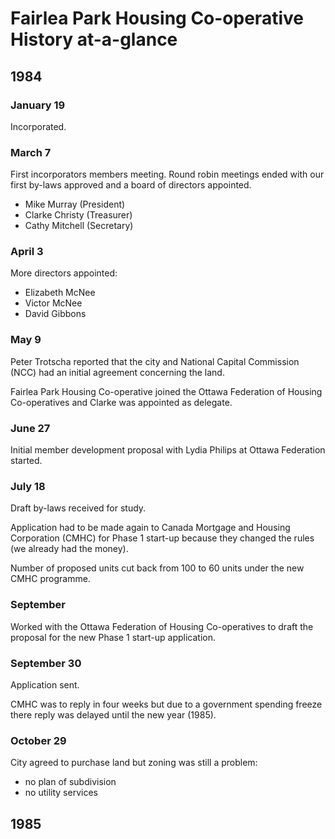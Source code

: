 # Fairlea Park Housing Co-operative History at-a-glance

## 1984

### January 19

Incorporated.

### March 7

First incorporators members meeting. Round robin meetings ended with our first by-laws approved and a board of directors appointed.

* Mike Murray (President)
* Clarke Christy (Treasurer)
* Cathy Mitchell (Secretary)

### April 3

More directors appointed:

* Elizabeth McNee
* Victor McNee
* David Gibbons

### May 9

Peter Trotscha reported that the city and National Capital Commission (NCC) had an initial agreement concerning the land.

Fairlea Park Housing Co-operative joined the Ottawa Federation of Housing Co-operatives and Clarke was appointed as delegate.

### June 27 

Initial member development proposal with Lydia Philips at Ottawa Federation started.

### July 18

Draft by-laws received for study.

Application had to be made again to Canada Mortgage and Housing Corporation (CMHC) for Phase 1 start-up because they changed the rules (we already had the money).

Number of proposed units cut back from 100 to 60 units under the new CMHC programme.

### September 

Worked with the Ottawa Federation of Housing Co-operatives to draft the proposal for the new Phase 1 start-up application.

### September 30

Application sent.

CMHC was to reply in four weeks but due to a government spending freeze there reply was delayed until the new year (1985).

### October 29

City agreed to purchase land but zoning was still a problem:

* no plan of subdivision
* no utility services

## 1985

